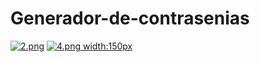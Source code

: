 # Generador-de-contrasenias
[![2.png](https://i.postimg.cc/PfYz9HTS/2.png)](https://postimg.cc/23jZLPqW)
[![4.png width:150px](https://i.postimg.cc/gcgkYXzj/4.png)](https://postimg.cc/14NZBzN1) 

